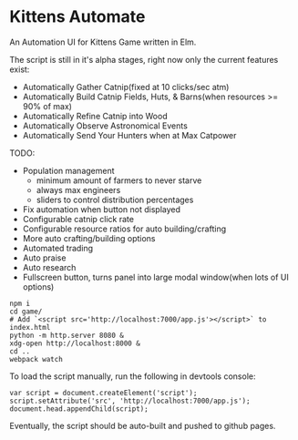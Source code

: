 # Kittens Automate

An Automation UI for Kittens Game written in Elm.

The script is still in it's alpha stages, right now only the current features
exist:

* Automatically Gather Catnip(fixed at 10 clicks/sec atm)
* Automatically Build Catnip Fields, Huts, & Barns(when resources >= 90% of max)
* Automatically Refine Catnip into Wood
* Automatically Observe Astronomical Events
* Automatically Send Your Hunters when at Max Catpower

TODO:

* Population management
    * minimum amount of farmers to never starve
    * always max engineers
    * sliders to control distribution percentages
* Fix automation when button not displayed
* Configurable catnip click rate
* Configurable resource ratios for auto building/crafting
* More auto crafting/building options
* Automated trading
* Auto praise
* Auto research
* Fullscreen button, turns panel into large modal window(when lots of UI options)


```
npm i
cd game/
# Add `<script src='http://localhost:7000/app.js'></script>` to index.html
python -m http.server 8080 &
xdg-open http://localhost:8000 &
cd ..
webpack watch
```

To load the script manually, run the following in devtools console:

```
var script = document.createElement('script');
script.setAttribute('src', 'http://localhost:7000/app.js');
document.head.appendChild(script);
```


Eventually, the script should be auto-built and pushed to github pages.

